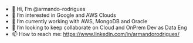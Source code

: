 - 👋 Hi, I’m @armando-rodrigues
- 👀 I’m interested in Google and AWS Clouds
- 🌱 I’m currently working with AWS, MongoDB and Oracle
- 💞️ I’m looking to keep collaborate on Cloud and OnPrem Dev as Data Eng
- 📫 How to reach me: https://www.linkedin.com/in/armandorodrigues/

<!---
armando-rodrigues/armando-rodrigues is a ✨ special ✨ repository because its `README.md` (this file) appears on your GitHub profile.
You can click the Preview link to take a look at your changes.
--->
